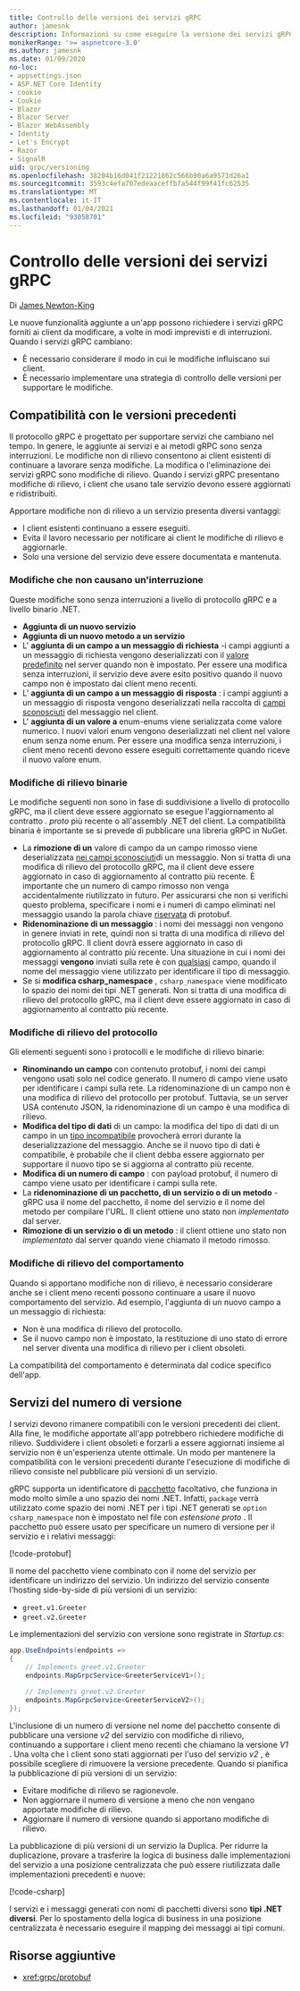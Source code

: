 ```yaml
---
title: Controllo delle versioni dei servizi gRPC
author: jamesnk
description: Informazioni su come eseguire la versione dei servizi gRPC.
monikerRange: '>= aspnetcore-3.0'
ms.author: jamesnk
ms.date: 01/09/2020
no-loc:
- appsettings.json
- ASP.NET Core Identity
- cookie
- Cookie
- Blazor
- Blazor Server
- Blazor WebAssembly
- Identity
- Let's Encrypt
- Razor
- SignalR
uid: grpc/versioning
ms.openlocfilehash: 38204b16d041f21221862c566b90a6a9571d26a1
ms.sourcegitcommit: 3593c4efa707edeaaceffbfa544f99f41fc62535
ms.translationtype: MT
ms.contentlocale: it-IT
ms.lasthandoff: 01/04/2021
ms.locfileid: "93058701"
---
```

# <a name="versioning-grpc-services"></a>Controllo delle versioni dei servizi gRPC

Di [James Newton-King](https://twitter.com/jamesnk)

Le nuove funzionalità aggiunte a un'app possono richiedere i servizi gRPC forniti ai client da modificare, a volte in modi imprevisti e di interruzioni. Quando i servizi gRPC cambiano:

* È necessario considerare il modo in cui le modifiche influiscano sui client.
* È necessario implementare una strategia di controllo delle versioni per supportare le modifiche.

## <a name="backwards-compatibility"></a>Compatibilità con le versioni precedenti

Il protocollo gRPC è progettato per supportare servizi che cambiano nel tempo. In genere, le aggiunte ai servizi e ai metodi gRPC sono senza interruzioni. Le modifiche non di rilievo consentono ai client esistenti di continuare a lavorare senza modifiche. La modifica o l'eliminazione dei servizi gRPC sono modifiche di rilievo. Quando i servizi gRPC presentano modifiche di rilievo, i client che usano tale servizio devono essere aggiornati e ridistribuiti.

Apportare modifiche non di rilievo a un servizio presenta diversi vantaggi:

* I client esistenti continuano a essere eseguiti.
* Evita il lavoro necessario per notificare ai client le modifiche di rilievo e aggiornarle.
* Solo una versione del servizio deve essere documentata e mantenuta.

### <a name="non-breaking-changes"></a>Modifiche che non causano un'interruzione

Queste modifiche sono senza interruzioni a livello di protocollo gRPC e a livello binario .NET.

* **Aggiunta di un nuovo servizio**
* **Aggiunta di un nuovo metodo a un servizio**
* L' **aggiunta di un campo a un messaggio di richiesta** -i campi aggiunti a un messaggio di richiesta vengono deserializzati con il [valore predefinito](https://developers.google.com/protocol-buffers/docs/proto3#default) nel server quando non è impostato. Per essere una modifica senza interruzioni, il servizio deve avere esito positivo quando il nuovo campo non è impostato dai client meno recenti.
* L' **aggiunta di un campo a un messaggio di risposta** : i campi aggiunti a un messaggio di risposta vengono deserializzati nella raccolta di [campi sconosciuti](https://developers.google.com/protocol-buffers/docs/proto3#unknowns) del messaggio nel client.
* L' **aggiunta di un valore a** enum-enums viene serializzata come valore numerico. I nuovi valori enum vengono deserializzati nel client nel valore enum senza nome enum. Per essere una modifica senza interruzioni, i client meno recenti devono essere eseguiti correttamente quando riceve il nuovo valore enum.

### <a name="binary-breaking-changes"></a>Modifiche di rilievo binarie

Le modifiche seguenti non sono in fase di suddivisione a livello di protocollo gRPC, ma il client deve essere aggiornato se esegue l'aggiornamento al contratto *. proto* più recente o all'assembly .NET del client. La compatibilità binaria è importante se si prevede di pubblicare una libreria gRPC in NuGet.

* La **rimozione di un** valore di campo da un campo rimosso viene deserializzata [nei campi sconosciuti](https://developers.google.com/protocol-buffers/docs/proto3#unknowns)di un messaggio. Non si tratta di una modifica di rilievo del protocollo gRPC, ma il client deve essere aggiornato in caso di aggiornamento al contratto più recente. È importante che un numero di campo rimosso non venga accidentalmente riutilizzato in futuro. Per assicurarsi che non si verifichi questo problema, specificare i nomi e i numeri di campo eliminati nel messaggio usando la parola chiave [riservata](https://developers.google.com/protocol-buffers/docs/proto3#reserved) di protobuf.
* **Ridenominazione di un messaggio** : i nomi dei messaggi non vengono in genere inviati in rete, quindi non si tratta di una modifica di rilievo del protocollo gRPC. Il client dovrà essere aggiornato in caso di aggiornamento al contratto più recente. Una situazione in cui i nomi dei messaggi **vengono** inviati sulla rete è con [qualsiasi](https://developers.google.com/protocol-buffers/docs/proto3#any) campo, quando il nome del messaggio viene utilizzato per identificare il tipo di messaggio.
* Se si **modifica csharp_namespace** , `csharp_namespace` viene modificato lo spazio dei nomi dei tipi .NET generati. Non si tratta di una modifica di rilievo del protocollo gRPC, ma il client deve essere aggiornato in caso di aggiornamento al contratto più recente.

### <a name="protocol-breaking-changes"></a>Modifiche di rilievo del protocollo

Gli elementi seguenti sono i protocolli e le modifiche di rilievo binarie:

* **Rinominando un campo** con contenuto protobuf, i nomi dei campi vengono usati solo nel codice generato. Il numero di campo viene usato per identificare i campi sulla rete. La ridenominazione di un campo non è una modifica di rilievo del protocollo per protobuf. Tuttavia, se un server USA contenuto JSON, la ridenominazione di un campo è una modifica di rilievo.
* **Modifica del tipo di dati** di un campo: la modifica del tipo di dati di un campo in un [tipo incompatibile](https://developers.google.com/protocol-buffers/docs/proto3#updating) provocherà errori durante la deserializzazione del messaggio. Anche se il nuovo tipo di dati è compatibile, è probabile che il client debba essere aggiornato per supportare il nuovo tipo se si aggiorna al contratto più recente.
* **Modifica di un numero di campo** : con payload protobuf, il numero di campo viene usato per identificare i campi sulla rete.
* La **ridenominazione di un pacchetto, di un servizio o di un metodo** -gRPC usa il nome del pacchetto, il nome del servizio e il nome del metodo per compilare l'URL. Il client ottiene uno stato non *implementato* dal server.
* **Rimozione di un servizio o di un metodo** : il client ottiene uno stato non *implementato* dal server quando viene chiamato il metodo rimosso.

### <a name="behavior-breaking-changes"></a>Modifiche di rilievo del comportamento

Quando si apportano modifiche non di rilievo, è necessario considerare anche se i client meno recenti possono continuare a usare il nuovo comportamento del servizio. Ad esempio, l'aggiunta di un nuovo campo a un messaggio di richiesta:

* Non è una modifica di rilievo del protocollo.
* Se il nuovo campo non è impostato, la restituzione di uno stato di errore nel server diventa una modifica di rilievo per i client obsoleti.

La compatibilità del comportamento è determinata dal codice specifico dell'app.

## <a name="version-number-services"></a>Servizi del numero di versione

I servizi devono rimanere compatibili con le versioni precedenti dei client. Alla fine, le modifiche apportate all'app potrebbero richiedere modifiche di rilievo. Suddividere i client obsoleti e forzarli a essere aggiornati insieme al servizio non è un'esperienza utente ottimale. Un modo per mantenere la compatibilità con le versioni precedenti durante l'esecuzione di modifiche di rilievo consiste nel pubblicare più versioni di un servizio.

gRPC supporta un identificatore di [pacchetto](https://developers.google.com/protocol-buffers/docs/proto3#packages) facoltativo, che funziona in modo molto simile a uno spazio dei nomi .NET. Infatti, `package` verrà utilizzato come spazio dei nomi .NET per i tipi .NET generati se `option csharp_namespace` non è impostato nel file con *estensione proto* . Il pacchetto può essere usato per specificare un numero di versione per il servizio e i relativi messaggi:

[!code-protobuf[](versioning/sample/greet.v1.proto?highlight=3)]

Il nome del pacchetto viene combinato con il nome del servizio per identificare un indirizzo del servizio. Un indirizzo del servizio consente l'hosting side-by-side di più versioni di un servizio:

* `greet.v1.Greeter`
* `greet.v2.Greeter`

Le implementazioni del servizio con versione sono registrate in *Startup.cs*:

```csharp
app.UseEndpoints(endpoints =>
{
    // Implements greet.v1.Greeter
    endpoints.MapGrpcService<GreeterServiceV1>();

    // Implements greet.v2.Greeter
    endpoints.MapGrpcService<GreeterServiceV2>();
});
```

L'inclusione di un numero di versione nel nome del pacchetto consente di pubblicare una versione *v2* del servizio con modifiche di rilievo, continuando a supportare i client meno recenti che chiamano la versione *V1* . Una volta che i client sono stati aggiornati per l'uso del servizio *v2* , è possibile scegliere di rimuovere la versione precedente. Quando si pianifica la pubblicazione di più versioni di un servizio:

* Evitare modifiche di rilievo se ragionevole.
* Non aggiornare il numero di versione a meno che non vengano apportate modifiche di rilievo.
* Aggiornare il numero di versione quando si apportano modifiche di rilievo.

La pubblicazione di più versioni di un servizio la Duplica. Per ridurre la duplicazione, provare a trasferire la logica di business dalle implementazioni del servizio a una posizione centralizzata che può essere riutilizzata dalle implementazioni precedenti e nuove:

[!code-csharp[](versioning/sample/GreeterServiceV1.cs?highlight=10,19)]

I servizi e i messaggi generati con nomi di pacchetti diversi sono **tipi .NET diversi**. Per lo spostamento della logica di business in una posizione centralizzata è necessario eseguire il mapping dei messaggi ai tipi comuni.

## <a name="additional-resources"></a>Risorse aggiuntive

* <xref:grpc/protobuf>
